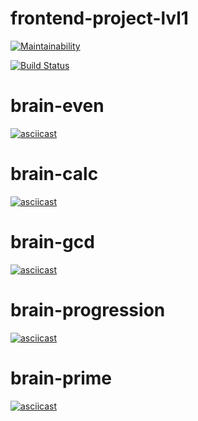 # frontend-project-lvl1
[![Maintainability](https://api.codeclimate.com/v1/badges/555ddfcd66b22926507b/maintainability)](https://codeclimate.com/github/Timofey92/frontend-project-lvl1/maintainability)

[![Build Status](https://travis-ci.org/Timofey92/frontend-project-lvl1.svg?branch=master)](https://travis-ci.org/Timofey92/frontend-project-lvl1)

# brain-even
[![asciicast](https://asciinema.org/a/cHn8IcYJ9EqmyCMEdkenNuqQF.svg)](https://asciinema.org/a/cHn8IcYJ9EqmyCMEdkenNuqQF)

# brain-calc
[![asciicast](https://asciinema.org/a/pMR15URHUJ7M8iYbntRBW6Fys.svg)](https://asciinema.org/a/pMR15URHUJ7M8iYbntRBW6Fys)

# brain-gcd
[![asciicast](https://asciinema.org/a/O0pKZQEtifLHkq5r2cRdLNwUK.svg)](https://asciinema.org/a/O0pKZQEtifLHkq5r2cRdLNwUK)

# brain-progression
[![asciicast](https://asciinema.org/a/7SQQkV7FeWlyXVYUABHem1xIa.svg)](https://asciinema.org/a/7SQQkV7FeWlyXVYUABHem1xIa)

# brain-prime
[![asciicast](https://asciinema.org/a/C5GUBPCsPnlfbvOY1Te64QKkW.svg)](https://asciinema.org/a/C5GUBPCsPnlfbvOY1Te64QKkW)